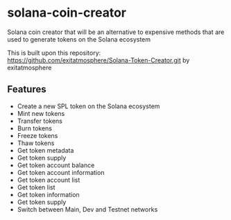 # solana-coin-creator
Solana coin creator that will be an alternative to expensive methods that are used to generate tokens on the Solana ecosystem

This is built upon this repository: https://github.com/exitatmosphere/Solana-Token-Creator.git by exitatmosphere

## Features
- Create a new SPL token on the Solana ecosystem
- Mint new tokens
- Transfer tokens
- Burn tokens
- Freeze tokens
- Thaw tokens
- Get token metadata
- Get token supply
- Get token account balance
- Get token account information
- Get token account list
- Get token list
- Get token information
- Get token supply
- Switch between Main, Dev and Testnet networks